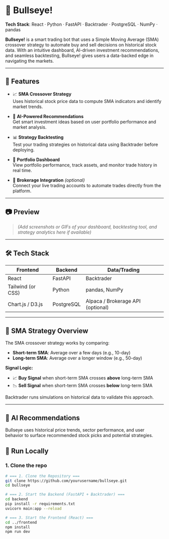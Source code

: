 # 🎯 Bullseye!

**Tech Stack**: React · Python · FastAPI · Backtrader · PostgreSQL · NumPy · pandas  

**Bullseye!** is a smart trading bot that uses a Simple Moving Average (SMA) crossover strategy to automate buy and sell decisions on historical stock data. With an intuitive dashboard, AI-driven investment recommendations, and seamless backtesting, Bullseye! gives users a data-backed edge in navigating the markets.

---

## 🚀 Features

- 📈 **SMA Crossover Strategy**  
  Uses historical stock price data to compute SMA indicators and identify market trends.

- 🧠 **AI-Powered Recommendations**  
  Get smart investment ideas based on user portfolio performance and market analysis.

- 📊 **Strategy Backtesting**  
  Test your trading strategies on historical data using Backtrader before deploying.

- 💼 **Portfolio Dashboard**  
  View portfolio performance, track assets, and monitor trade history in real time.

- 🔗 **Brokerage Integration** *(optional)*  
  Connect your live trading accounts to automate trades directly from the platform.

---

## 📷 Preview

> _(Add screenshots or GIFs of your dashboard, backtesting tool, and strategy analytics here if available)_

---

## 🛠️ Tech Stack

| Frontend  | Backend       | Data/Trading |
|-----------|---------------|--------------|
| React     | FastAPI       | Backtrader   |
| Tailwind (or CSS) | Python        | pandas, NumPy |
| Chart.js / D3.js | PostgreSQL    | Alpaca / Brokerage API (optional) |

---

## 🧠 SMA Strategy Overview

The SMA crossover strategy works by comparing:

- **Short-term SMA**: Average over a few days (e.g., 10-day)
- **Long-term SMA**: Average over a longer window (e.g., 50-day)

**Signal Logic:**

- 📈 **Buy Signal** when short-term SMA crosses **above** long-term SMA  
- 📉 **Sell Signal** when short-term SMA crosses **below** long-term SMA  

Backtrader runs simulations on historical data to validate this approach.

---

## 🤖 AI Recommendations

Bullseye uses historical price trends, sector performance, and user behavior to surface recommended stock picks and potential strategies.


## 🧪 Run Locally

### 1. Clone the repo

```bash
# === 1. Clone the Repository ===
git clone https://github.com/yourusername/bullseye.git
cd bullseye

# === 2. Start the Backend (FastAPI + Backtrader) ===
cd backend
pip install -r requirements.txt
uvicorn main:app --reload

# === 3. Start the Frontend (React) ===
cd ../frontend
npm install
npm run dev
